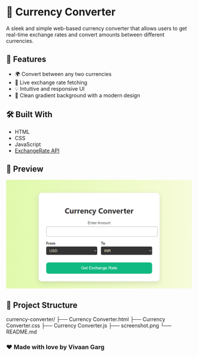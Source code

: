 # 💱 Currency Converter

A sleek and simple web-based currency converter that allows users to get real-time exchange rates and convert amounts between different currencies.

## 🚀 Features

- 🌍 Convert between any two currencies
- 🔄 Live exchange rate fetching
- 💡 Intuitive and responsive UI
- 🎨 Clean gradient background with a modern design

## 🛠️ Built With

- HTML
- CSS
- JavaScript
- [ExchangeRate API](https://www.exchangerate-api.com/)

## 📸 Preview

![Screenshot](./screenshot.png)

## 📁 Project Structure
currency-converter/
├── Currency Converter.html
├── Currency Converter.css
├── Currency Converter.js
├── screenshot.png
└── README.md

### ❤️ Made with love by **Vivaan Garg**

